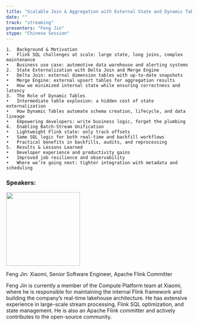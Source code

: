 ```yaml
---
title: "Scalable Join & Aggregation with External State and Dynamic Tables"
date: ""
track: "streaming"
presenters: "Feng Jin"
stype: "Chinese Session"
---
```


	1.	Background & Motivation
	•	Flink SQL challenges at scale: large state, long joins, complex maintenance
	•	Business use case: automotive data warehouse and alerting systems
	2.	State Externalization with Delta Join and Merge Engine
	•	Delta Join: external dimension tables with up-to-date snapshots
	•	Merge Engine: external upsert tables for aggregation results
	•	How we minimized internal state while ensuring correctness and latency
	3.	The Role of Dynamic Tables
	•	Intermediate table explosion: a hidden cost of state externalization
	•	How Dynamic Tables automate schema creation, lifecycle, and data lineage
	•	Empowering developers: write business logic, forget the plumbing
	4.	Enabling Batch-Stream Unification
	•	Lightweight Flink state: only track offsets
	•	Same SQL logic for both real-time and backfill workflows
	•	Practical benefits in backfills, audits, and reprocessing
	5.	Results & Lessons Learned
	•	Developer experience and productivity gains
	•	Improved job resilience and observability
	•	Where we’re going next: tighter integration with metadata and scheduling

### Speakers:


<img src="https://sessionize.com/image/849a-400o400o1-JY6LVQLecrGWcQHMZZkw7V.jpg" width="200" /><br/>

Feng Jin: Xiaomi, Senior Software Engineer, Apache Flink Committer

Feng Jin is currently a member of the Compute Platform team at Xiaomi, where he is responsible for maintaining the internal Flink framework and building the company’s real-time lakehouse architecture. He has extensive experience in large-scale stream processing, Flink SQL optimization, and state management. He is also an Apache Flink committer and actively contributes to the open-source community.

